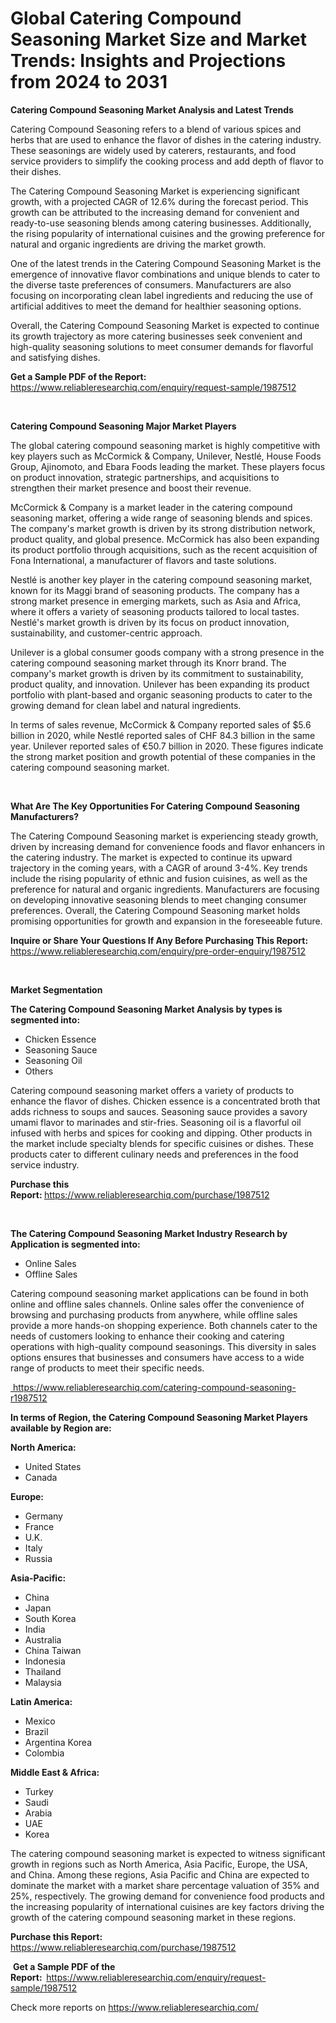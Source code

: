 <p><h1>Global Catering Compound Seasoning Market Size and Market Trends: Insights and Projections from 2024 to 2031</h1></p><p><strong>Catering Compound Seasoning Market Analysis and Latest Trends</strong></p>
<p><p>Catering Compound Seasoning refers to a blend of various spices and herbs that are used to enhance the flavor of dishes in the catering industry. These seasonings are widely used by caterers, restaurants, and food service providers to simplify the cooking process and add depth of flavor to their dishes.</p><p>The Catering Compound Seasoning Market is experiencing significant growth, with a projected CAGR of 12.6% during the forecast period. This growth can be attributed to the increasing demand for convenient and ready-to-use seasoning blends among catering businesses. Additionally, the rising popularity of international cuisines and the growing preference for natural and organic ingredients are driving the market growth.</p><p>One of the latest trends in the Catering Compound Seasoning Market is the emergence of innovative flavor combinations and unique blends to cater to the diverse taste preferences of consumers. Manufacturers are also focusing on incorporating clean label ingredients and reducing the use of artificial additives to meet the demand for healthier seasoning options.</p><p>Overall, the Catering Compound Seasoning Market is expected to continue its growth trajectory as more catering businesses seek convenient and high-quality seasoning solutions to meet consumer demands for flavorful and satisfying dishes.</p></p>
<p><strong>Get a Sample PDF of the Report:&nbsp;</strong> <a href="https://www.reliableresearchiq.com/enquiry/request-sample/1987512">https://www.reliableresearchiq.com/enquiry/request-sample/1987512</a></p>
<p>&nbsp;</p>
<p><strong>Catering Compound Seasoning Major Market Players</strong></p>
<p><p>The global catering compound seasoning market is highly competitive with key players such as McCormick & Company, Unilever, Nestlé, House Foods Group, Ajinomoto, and Ebara Foods leading the market. These players focus on product innovation, strategic partnerships, and acquisitions to strengthen their market presence and boost their revenue. </p><p>McCormick & Company is a market leader in the catering compound seasoning market, offering a wide range of seasoning blends and spices. The company's market growth is driven by its strong distribution network, product quality, and global presence. McCormick has also been expanding its product portfolio through acquisitions, such as the recent acquisition of Fona International, a manufacturer of flavors and taste solutions.</p><p>Nestlé is another key player in the catering compound seasoning market, known for its Maggi brand of seasoning products. The company has a strong market presence in emerging markets, such as Asia and Africa, where it offers a variety of seasoning products tailored to local tastes. Nestlé's market growth is driven by its focus on product innovation, sustainability, and customer-centric approach.</p><p>Unilever is a global consumer goods company with a strong presence in the catering compound seasoning market through its Knorr brand. The company's market growth is driven by its commitment to sustainability, product quality, and innovation. Unilever has been expanding its product portfolio with plant-based and organic seasoning products to cater to the growing demand for clean label and natural ingredients.</p><p>In terms of sales revenue, McCormick & Company reported sales of $5.6 billion in 2020, while Nestlé reported sales of CHF 84.3 billion in the same year. Unilever reported sales of €50.7 billion in 2020. These figures indicate the strong market position and growth potential of these companies in the catering compound seasoning market.</p></p>
<p>&nbsp;</p>
<p><strong>What Are The Key Opportunities For Catering Compound Seasoning Manufacturers?</strong></p>
<p><p>The Catering Compound Seasoning market is experiencing steady growth, driven by increasing demand for convenience foods and flavor enhancers in the catering industry. The market is expected to continue its upward trajectory in the coming years, with a CAGR of around 3-4%. Key trends include the rising popularity of ethnic and fusion cuisines, as well as the preference for natural and organic ingredients. Manufacturers are focusing on developing innovative seasoning blends to meet changing consumer preferences. Overall, the Catering Compound Seasoning market holds promising opportunities for growth and expansion in the foreseeable future.</p></p>
<p><strong>Inquire or Share Your Questions If Any Before Purchasing This Report:</strong> <a href="https://www.reliableresearchiq.com/enquiry/pre-order-enquiry/1987512">https://www.reliableresearchiq.com/enquiry/pre-order-enquiry/1987512</a></p>
<p>&nbsp;</p>
<p><strong>Market Segmentation</strong></p>
<p><strong>The Catering Compound Seasoning Market Analysis by types is segmented into:</strong></p>
<p><ul><li>Chicken Essence</li><li>Seasoning Sauce</li><li>Seasoning Oil</li><li>Others</li></ul></p>
<p><p>Catering compound seasoning market offers a variety of products to enhance the flavor of dishes. Chicken essence is a concentrated broth that adds richness to soups and sauces. Seasoning sauce provides a savory umami flavor to marinades and stir-fries. Seasoning oil is a flavorful oil infused with herbs and spices for cooking and dipping. Other products in the market include specialty blends for specific cuisines or dishes. These products cater to different culinary needs and preferences in the food service industry.</p></p>
<p><strong>Purchase this Report:&nbsp;</strong><a href="https://www.reliableresearchiq.com/purchase/1987512">https://www.reliableresearchiq.com/purchase/1987512</a></p>
<p>&nbsp;</p>
<p><strong>The Catering Compound Seasoning Market Industry Research by Application is segmented into:</strong></p>
<p><ul><li>Online Sales</li><li>Offline Sales</li></ul></p>
<p><p>Catering compound seasoning market applications can be found in both online and offline sales channels. Online sales offer the convenience of browsing and purchasing products from anywhere, while offline sales provide a more hands-on shopping experience. Both channels cater to the needs of customers looking to enhance their cooking and catering operations with high-quality compound seasonings. This diversity in sales options ensures that businesses and consumers have access to a wide range of products to meet their specific needs.</p></p>
<p><a href="https://www.reliableresearchiq.com/catering-compound-seasoning-r1987512">&nbsp;https://www.reliableresearchiq.com/catering-compound-seasoning-r1987512</a></p>
<p><strong>In terms of Region, the Catering Compound Seasoning Market Players available by Region are:</strong></p>
<p>
    <p> <strong> North America: </strong>
        <ul>
            <li>United States</li>
            <li>Canada</li>
        </ul>
        </p> 
    <p> <strong> Europe: </strong>
        <ul>
            <li>Germany</li>
            <li>France</li>
            <li>U.K.</li>
            <li>Italy</li>
            <li>Russia</li>
        </ul>
        </p> 
    <p> <strong> Asia-Pacific: </strong>
        <ul>
            <li>China</li>
            <li>Japan</li>
            <li>South Korea</li>
            <li>India</li>
            <li>Australia</li>
            <li>China Taiwan</li>
            <li>Indonesia</li>
            <li>Thailand</li>
            <li>Malaysia</li>
        </ul>
        </p> 
    <p> <strong> Latin America: </strong>
        <ul>
            <li>Mexico</li>
            <li>Brazil</li>
            <li>Argentina Korea</li>
            <li>Colombia</li>
        </ul>
        </p> 
    <p> <strong> Middle East & Africa: </strong>
        <ul>
            <li>Turkey</li>
            <li>Saudi</li>
            <li>Arabia</li>
            <li>UAE</li>
            <li>Korea</li>
        </ul>
    </p>
    </p>
<p><p>The catering compound seasoning market is expected to witness significant growth in regions such as North America, Asia Pacific, Europe, the USA, and China. Among these regions, Asia Pacific and China are expected to dominate the market with a market share percentage valuation of 35% and 25%, respectively. The growing demand for convenience food products and the increasing popularity of international cuisines are key factors driving the growth of the catering compound seasoning market in these regions.</p></p>
<p><strong>Purchase this Report: </strong><a href="https://www.reliableresearchiq.com/purchase/1987512">https://www.reliableresearchiq.com/purchase/1987512</a></p>
<p>&nbsp;<strong>Get a Sample PDF of the Report:&nbsp;&nbsp;</strong><a href="https://www.reliableresearchiq.com/enquiry/request-sample/1987512">https://www.reliableresearchiq.com/enquiry/request-sample/1987512</a></p>
<p><strong></strong></p>
<p>Check more reports on <a href="https://www.reliableresearchiq.com/">https://www.reliableresearchiq.com/</a></p>